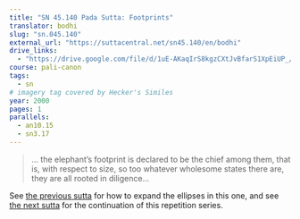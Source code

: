 ```yaml
---
title: "SN 45.140 Pada Sutta: Footprints"
translator: bodhi
slug: "sn.045.140"
external_url: "https://suttacentral.net/sn45.140/en/bodhi"
drive_links:
  - "https://drive.google.com/file/d/1uE-AKaqIrS8kgzCXtJvBfarS1XpEiUP_/view?usp=drivesdk"
course: pali-canon
tags:
  - sn
# imagery tag covered by Hecker's Similes
year: 2000
pages: 1
parallels:
  - an10.15
  - sn3.17
---
```


> ... the elephant’s footprint is declared to be the chief among them, that is, with respect to size, so too whatever wholesome states there are, they are all rooted in diligence...

See [the previous sutta](/content/canon/sn45.139) for how to expand the ellipses in this one,
and see [the next sutta](/content/canon/sn45.141-145) for the continuation of this repetition series.

